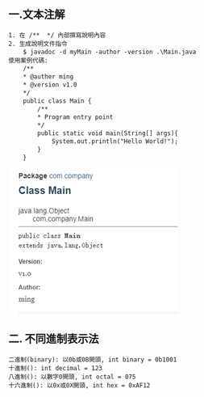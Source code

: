 ## 一.文本注解
    1. 在 /**  */ 內部撰寫說明內容
    2. 生成說明文件指令
        $ javadoc -d myMain -author -version .\Main.java
    使用案例代碼:
        /**
        * @auther ming
        * @version v1.0
        */
        public class Main {
            /**
            * Program entry point
            */
            public static void main(String[] args){
                System.out.println("Hello World!");        
            }
        }
![img_1.png](img_1.png)

## 二. 不同進制表示法
    二進制(binary): 以0b或0B開頭, int binary = 0b1001
    十進制(): int decimal = 123
    八進制(): 以數字0開頭, int octal = 075
    十六進制(): 以0x或0X開頭, int hex = 0xAF12
